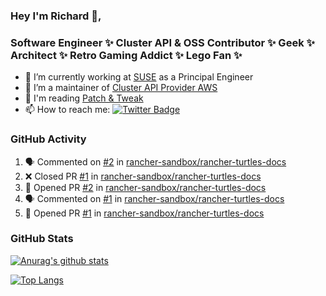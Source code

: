 ### Hey I'm Richard 👋, 

<h3 align="left">Software Engineer ✨ Cluster API & OSS Contributor ✨ Geek ✨ Architect ✨ Retro Gaming Addict ✨ Lego Fan ✨</h3>

- 🔭 I’m currently working at [SUSE](https://www.suse.com/) as a Principal Engineer
- 👯 I’m a maintainer of [Cluster API Provider AWS](https://github.com/kubernetes-sigs/cluster-api-provider-aws)
- 💬 I'm reading [Patch & Tweak](https://bjooks.com/products/patch-tweak-exploring-modular-synthesis)
- 📫 How to reach me: [![Twitter Badge](https://img.shields.io/badge/-@fruit_case-00acee?style=flat&logo=Twitter&logoColor=white)](https://twitter.com/intent/follow?screen_name=fruit_case "Follow on Twitter")

### GitHub Activity 

<!--START_SECTION:activity-->
1. 🗣 Commented on [#2](https://github.com/rancher-sandbox/rancher-turtles-docs/pull/2#issuecomment-1690136935) in [rancher-sandbox/rancher-turtles-docs](https://github.com/rancher-sandbox/rancher-turtles-docs)
2. ❌ Closed PR [#1](https://github.com/rancher-sandbox/rancher-turtles-docs/pull/1) in [rancher-sandbox/rancher-turtles-docs](https://github.com/rancher-sandbox/rancher-turtles-docs)
3. 💪 Opened PR [#2](https://github.com/rancher-sandbox/rancher-turtles-docs/pull/2) in [rancher-sandbox/rancher-turtles-docs](https://github.com/rancher-sandbox/rancher-turtles-docs)
4. 🗣 Commented on [#1](https://github.com/rancher-sandbox/rancher-turtles-docs/pull/1#issuecomment-1689879184) in [rancher-sandbox/rancher-turtles-docs](https://github.com/rancher-sandbox/rancher-turtles-docs)
5. 💪 Opened PR [#1](https://github.com/rancher-sandbox/rancher-turtles-docs/pull/1) in [rancher-sandbox/rancher-turtles-docs](https://github.com/rancher-sandbox/rancher-turtles-docs)
<!--END_SECTION:activity-->

### GitHub Stats

[![Anurag's github stats](https://github-readme-stats.vercel.app/api?username=richardcase&count_private=true&show_icons=true)](https://github.com/anuraghazra/github-readme-stats)

[![Top Langs](https://github-readme-stats.vercel.app/api/top-langs/?username=richardcase&hide=html&layout=compact)](https://github.com/anuraghazra/github-readme-stats)

